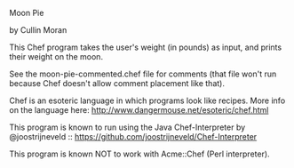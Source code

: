 Moon Pie

by Cullin Moran

This Chef program takes the user's weight (in pounds) as input, and prints their weight on the moon.

See the moon-pie-commented.chef file for comments (that file won't run because Chef doesn't allow comment placement like that).

Chef is an esoteric language in which programs look like recipes.
More info on the language here: http://www.dangermouse.net/esoteric/chef.html

This program is known to run using the Java Chef-Interpreter by @joostrijneveld :: https://github.com/joostrijneveld/Chef-Interpreter

This program is known NOT to work with Acme::Chef (Perl interpreter).